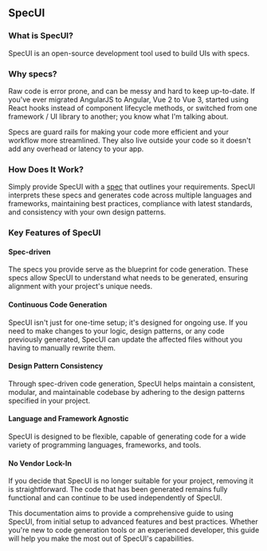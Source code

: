 ## SpecUI

### What is SpecUI?

SpecUI is an open-source development tool used to build UIs with specs.

### Why specs?

Raw code is error prone, and can be messy and hard to keep up-to-date. If you've ever migrated AngularJS to Angular, Vue 2 to Vue 3, started using React hooks instead of component lifecycle methods, or switched from one framework / UI library to another; you know what I'm talking about.

Specs are guard rails for making your code more efficient and your workflow more streamlined. They also live outside your code so it doesn't add any overhead or latency to your app.

### How Does It Work?

Simply provide SpecUI with a [spec](/components/specs) that outlines your requirements. SpecUI interprets these specs and generates code across multiple languages and frameworks, maintaining best practices, compliance with latest standards, and consistency with your own design patterns.

### Key Features of SpecUI

#### Spec-driven

The specs you provide serve as the blueprint for code generation. These specs allow SpecUI to understand what needs to be generated, ensuring alignment with your project's unique needs.

#### Continuous Code Generation

SpecUI isn't just for one-time setup; it's designed for ongoing use. If you need to make changes to your logic, design patterns, or any code previously generated, SpecUI can update the affected files without you having to manually rewrite them.

#### Design Pattern Consistency

Through spec-driven code generation, SpecUI helps maintain a consistent, modular, and maintainable codebase by adhering to the design patterns specified in your project.

#### Language and Framework Agnostic

SpecUI is designed to be flexible, capable of generating code for a wide variety of programming languages, frameworks, and tools.

#### No Vendor Lock-In

If you decide that SpecUI is no longer suitable for your project, removing it is straightforward. The code that has been generated remains fully functional and can continue to be used independently of SpecUI.

This documentation aims to provide a comprehensive guide to using SpecUI, from initial setup to advanced features and best practices. Whether you're new to code generation tools or an experienced developer, this guide will help you make the most out of SpecUI's capabilities.
